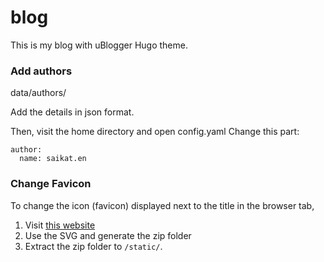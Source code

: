 # blog
 This is my blog with uBlogger Hugo theme.

### Add authors
data/authors/

Add the details in json format.

Then, visit the home directory and open config.yaml
Change this part:

```
author:
  name: saikat.en
```

### Change Favicon

To change the icon (favicon) displayed next to the title in the browser tab,

  1. Visit [this website](https://realfavicongenerator.net/)
  2. Use the SVG and generate the zip folder
  3. Extract the zip folder to `/static/`.
